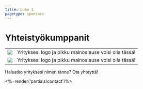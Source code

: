 ```yaml
---
title: Luku 1
pagetype: sponsors
---
```


# Yhteistyökumppanit

<table class="sponsors">
  <tbody>
    <tr>
       <td class="logo"><img src="/images/logo_placeholder.png"></td>
       <td class="text">Yrityksesi logo ja pikku mainoslause voisi olla tässä!</td>
    </tr>
    <tr>
       <td class="logo"><img src="/images/logo_placeholder.png"></td>
       <td class="text">Yrityksesi logo ja pikku mainoslause voisi olla tässä!</td>
    </tr>
  </tbody>
</table>

Haluatko yrityksesi nimen tänne? Ota yhteyttä!

<%=render('partials/contact')%>
